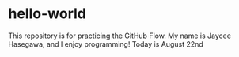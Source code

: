 # hello-world
This repository is for practicing the GitHub Flow.
My name is Jaycee Hasegawa, and I enjoy programming!
Today is August 22nd

